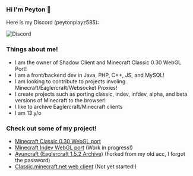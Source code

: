 ### Hi I'm Peyton 👋

Here is my Discord (peytonplayz585):

![Discord](https://discord-readme-badge.vercel.app/api?id=852205147458109492)

### Things about me!
- I am the owner of Shadow Client and Minecraft Classic 0.30 WebGL Port!
- I am a front/backend dev in Java, PHP, C++, JS, and MySQL!
- I am looking to contribute to projects involing Minecraft/Eaglercraft/Websocket Proxies!
- I create projects such as porting classic, indev, infdev, alpha, and beta versions of Minecraft to the browser!
- I like to archive Eaglercraft/Minecraft clients
- I am 13 y/o

### Check out some of my project!
- [Minecraft Classic 0.30 WebGL port](https://github.com/PeytonPlayz595/0.30-WebGL/)
- [Minecraft Indev WebGL port](https://github.com/PeytonPlayz595/Minecraft-Indev-WebGL) (Work in progress!)
- [Ayuncraft (Eaglercraft 1.5.2 Archive)](https://github.com/PeytonPlayz595/ayuncraft) (Forked from my old acc, I forgot the password)
- [Classic.minecraft.net web client](https://github.com/PeytonPlayz595/Minecraft-Classic-Reversed) (Not yet started!)
